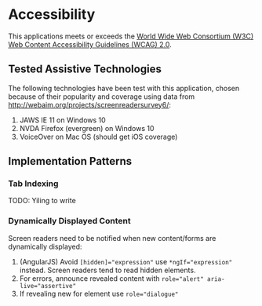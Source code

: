 # Accessibility

This applications meets or exceeds the [World Wide Web Consortium (W3C) Web Content Accessibility Guidelines (WCAG) 2.0](https://www.w3.org/TR/WCAG20/).

## Tested Assistive Technologies

The following technologies have been test with this application, chosen because of their popularity and coverage using data from http://webaim.org/projects/screenreadersurvey6/:

1. JAWS IE 11 on Windows 10
2. NVDA Firefox (evergreen) on Windows 10 
3. VoiceOver on Mac OS (should get iOS coverage)

## Implementation Patterns

### Tab Indexing
TODO: Yiling to write

### Dynamically Displayed Content

Screen readers need to be notified when new content/forms are dynamically displayed:

1. (AngularJS) Avoid `[hidden]="expression"` use `*ngIf="expression"` instead.  Screen readers tend to read hidden elements.
2. For errors, announce revealed content with `role="alert" aria-live="assertive"`
3. If revealing new for element use  `role="dialogue"`

